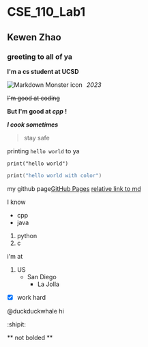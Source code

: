 # CSE_110_Lab1
## Kewen Zhao
### greeting to all of ya
**I'm a cs student at UCSD**

<img src="https://cdn.swimswam.com/wp-content/uploads/2020/08/UCSD-2.png"
     alt="Markdown Monster icon"
     style="float: left; margin-right: 10px;" />

*2023*

~~I'm good at coding~~

**But I'm good at _cpp_ !**

***I cook sometimes***

> stay safe

printing `hello world` to ya
```
print("hello world")
```
```c
print("hello world with color")
```
my github page[GitHub Pages](https://github.com/hage1005)
[relative link to md](README.md)

I know 
- cpp
- java

1. python
2. c

i'm at
1. US
   - San Diego
     - La Jolla

- [x] work hard

@duckduckwhale hi

:shipit:

\*\* not bolded \*\*
 
